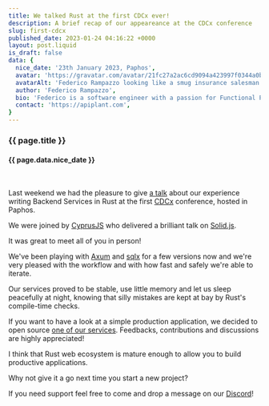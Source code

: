 ```yaml
---
title: We talked Rust at the first CDCx ever!
description: A brief recap of our appeareance at the CDCx conference
slug: first-cdcx
published_date: 2023-01-24 04:16:22 +0000
layout: post.liquid
is_draft: false
data: {
  nice_date: '23th January 2023, Paphos',
  avatar: 'https://gravatar.com/avatar/21fc27a2ac6cd9094a423997f0344a0b?s=256',
  avatarAlt: 'Federico Rampazzo looking like a smug insurance salesman',
  author: 'Federico Rampazzo',
  bio: 'Federico is a software engineer with a passion for Functional Programming, Category Theory and Strongly Typed languages.',
  contact: 'https://apiplant.com',
}
---
```


<hgroup>

### {{ page.title }}

#### {{ page.data.nice_date }}

</hgroup>

&nbsp;

Last weekend we had the pleasure to give [a talk](https://cyprusrust.github.io/rust-backend-slides/presenter/1) about our experience writing Backend Services in Rust at the first [CDCx](https://cdc.cy) conference, hosted in Paphos.

We were joined by [CyprusJS](https://cyprusjs.org/) who delivered a brilliant talk on [Solid.js](https://solidjs.com/).

It was great to meet all of you in person!

We've been playing with [Axum](https://github.com/tokio-rs/axum/) and [sqlx](https://github.com/launchbadge/sqlx) for a few versions now and we're very pleased with the workflow and with how fast and safely we're able to iterate.

Our services proved to be stable, use little memory and let us sleep peacefully at night, knowing that silly mistakes are kept at bay by Rust's compile-time checks.

If you want to have a look at a simple production application, we decided to open source [one of our services](https://github.com/apiplant/anonpaste-backend). Feedbacks, contributions and discussions are highly appreciated!

I think that Rust web ecosystem is mature enough to allow you to build productive applications.

Why not give it a go next time you start a new project?

If you need support feel free to come and drop a message on our [Discord](https://discord.gg/3xKSyZM4mB)!